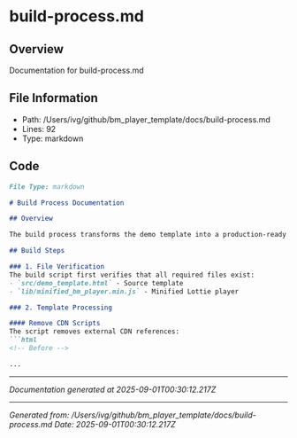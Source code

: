 # build-process.md

## Overview
Documentation for build-process.md

## File Information
- Path: /Users/ivg/github/bm_player_template/docs/build-process.md
- Lines: 92
- Type: markdown

## Code
```md
File Type: markdown

# Build Process Documentation

## Overview

The build process transforms the demo template into a production-ready file for the Bodymovin extension.

## Build Steps

### 1. File Verification
The build script first verifies that all required files exist:
- `src/demo_template.html` - Source template
- `lib/minified_bm_player.min.js` - Minified Lottie player

### 2. Template Processing

#### Remove CDN Scripts
The script removes external CDN references:
```html
<!-- Before -->

...
```

---
*Documentation generated at 2025-09-01T00:30:12.217Z*


---
*Generated from: /Users/ivg/github/bm_player_template/docs/build-process.md*
*Date: 2025-09-01T00:30:12.217Z*